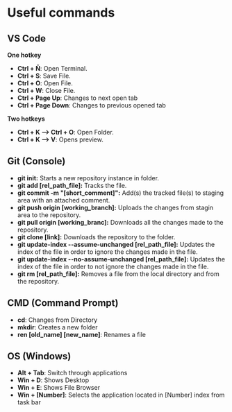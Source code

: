 # Useful commands

## VS Code
**One hotkey**
- **Ctrl + Ñ**: Open Terminal.
- **Ctrl + S**: Save File.
- **Ctrl + O**: Open File.
- **Ctrl + W**: Close File.
- **Ctrl + Page Up**: Changes to next open tab
- **Ctrl + Page Down**: Changes to previous opened tab

**Two hotkeys**
- **Ctrl + K --> Ctrl + O**: Open Folder.
- **Ctrl + K --> V**: Opens preview.


## Git (Console)
- **git init:** Starts a new repository instance in folder.
- **git add [rel_path_file]:** Tracks the file.
- **git commit -m "[short_comment]":** Add(s) the tracked file(s) to staging area with an attached comment.
- **git push origin [working_branch]:** Uploads the changes from stagin area to the repository.
- **git pull origin [working_branc]:** Downloads all the changes made to the repository.
- **git clone [link]:** Downloads the repository to the folder.
- **git update-index --assume-unchanged [rel_path_file]:** Updates the index of the file in order to ignore the changes made in the file.
- **git update-index --no-assume-unchanged [rel_path_file]:** Updates the index of the file in order to not ignore the changes made in the file.
- **git rm [rel_path_file]:** Removes a file from the local directory and from the repository.

## CMD (Command Prompt)
- **cd**: Changes from Directory
- **mkdir**: Creates a new folder
- **ren [old_name] [new_name]**: Renames a file

## OS (Windows)
- **Alt + Tab**: Switch through applications
- **Win + D**: Shows Desktop
- **Win + E**: Shows File Browser
- **Win + \[Number]**: Selects the application located in \[Number] index from task bar